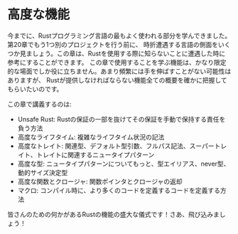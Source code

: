 <!--
# Advanced Features
-->

# 高度な機能

<!--
By now, you’ve learned the most commonly used parts of the Rust programming
language. Before we do one more project in Chapter 20, we’ll look at a few
aspects of the language you might run into every once in a while. You can use
this chapter as a reference for when you encounter any unknowns when using
Rust. The features you’ll learn to use in this chapter are useful in very
specific situations. Although you might not reach for them often, we want to
make sure you have a grasp of all the features Rust has to offer.
-->

今までに、Rustプログラミング言語の最もよく使われる部分を学んできました。第20章でもう1つ別のプロジェクトを行う前に、
時折遭遇する言語の側面をいくつか見ましょう。この章は、Rustを使用する際に知らないことに遭遇した時に参考にすることができます。
この章で使用することを学ぶ機能は、かなり限定的な場面でしか役に立ちません。あまり頻繁には手を伸ばすことがない可能性はありますが、
Rustが提供しなければならない機能全ての概要を確かに把握してもらいたいのです。

<!--
In this chapter, we’ll cover:
-->

この章で講義するのは:

<!--
* Unsafe Rust: how to opt out of some of Rust’s guarantees and take
responsibility for manually upholding those guarantees
* Advanced lifetimes: syntax for complex lifetime situations
* Advanced traits: associated types, default type parameters, fully qualified
syntax, supertraits, and the newtype pattern in relation to traits
* Advanced types: more about the newtype pattern, type aliases, the never type,
and dynamically sized types
* Advanced functions and closures: function pointers and returning closures
* Macros: ways to define code that defines more code at compile time
-->

* Unsafe Rust: Rustの保証の一部を抜けてその保証を手動で保持する責任を負う方法
* 高度なライフタイム: 複雑なライフタイム状況の記法
* 高度なトレイト: 関連型、デフォルト型引数、フルパス記法、スーパートレイト、トレイトに関連するニュータイプパターン
* 高度な型: ニュータイプパターンについてもっと、型エイリアス、never型、動的サイズ決定型
* 高度な関数とクロージャ: 関数ポインタとクロージャの返却
* マクロ: コンパイル時に、より多くのコードを定義するコードを定義する方法

<!--
It’s a panoply of Rust features with something for everyone! Let’s dive in!
-->

皆さんのための何かがあるRustの機能の盛大な儀式です！さあ、飛び込みましょう！
